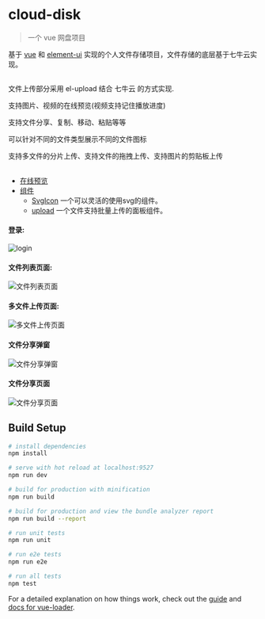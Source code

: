 # cloud-disk

> 一个 vue 网盘项目

基于 [vue](https://github.com/vuejs/vue) 和 [element-ui](https://github.com/ElemeFE/element) 实现的个人文件存储项目，文件存储的底层基于七牛云实现。

##

文件上传部分采用 el-upload 结合 七牛云 的方式实现.

支持图片、视频的在线预览(视频支持记住播放进度)

支持文件分享、复制、移动、粘贴等等

可以针对不同的文件类型展示不同的文件图标

支持多文件的分片上传、支持文件的拖拽上传、支持图片的剪贴板上传

##

* [在线预览](https://cloud.novelweb.cn/#/login)
* [组件]()
  * [SvgIcon]() 一个可以灵活的使用svg的组件。
  * [upload]() 一个文件支持批量上传的面板组件。

#### 登录:
![login](https://images.gitee.com/uploads/images/2021/0310/105344_a5d31fc9_1882312.png "login")

#### 文件列表页面:
![文件列表页面](https://images.gitee.com/uploads/images/2021/0324/182730_dca68773_1882312.png "文件列表页面")

#### 多文件上传页面:
![多文件上传页面](https://images.gitee.com/uploads/images/2021/0324/141357_78203cfd_1882312.png "多文件上传页面")

#### 文件分享弹窗
![文件分享弹窗](https://images.gitee.com/uploads/images/2021/0324/141503_7d5fa86d_1882312.png "文件分享弹窗")

#### 文件分享页面
![文件分享页面](https://images.gitee.com/uploads/images/2021/0324/142339_00ba63b5_1882312.png "文件分享页面")

## Build Setup

```bash
# install dependencies
npm install

# serve with hot reload at localhost:9527
npm run dev

# build for production with minification
npm run build

# build for production and view the bundle analyzer report
npm run build --report

# run unit tests
npm run unit

# run e2e tests
npm run e2e

# run all tests
npm test
```

For a detailed explanation on how things work, check out the [guide](http://vuejs-templates.github.io/webpack/) and [docs for vue-loader](http://vuejs.github.io/vue-loader).
